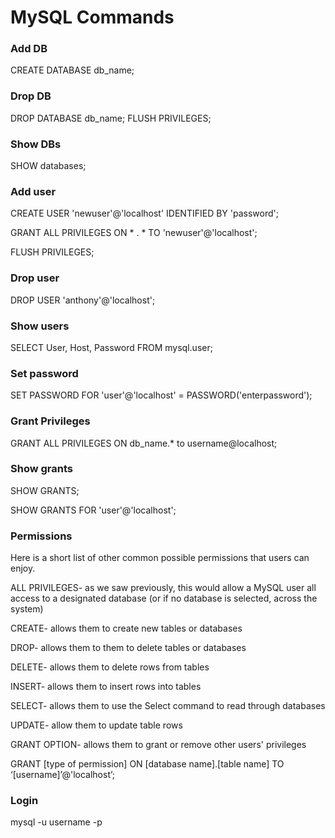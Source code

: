 # MySQL Commands

### Add DB

CREATE DATABASE db_name;

### Drop DB

DROP DATABASE db_name;
FLUSH PRIVILEGES;

### Show DBs

SHOW databases;

### Add user

CREATE USER 'newuser'@'localhost' IDENTIFIED BY 'password';

GRANT ALL PRIVILEGES ON * . * TO 'newuser'@'localhost';

FLUSH PRIVILEGES;

### Drop user

DROP USER 'anthony'@'localhost';

### Show users

SELECT User, Host, Password FROM mysql.user;

### Set password

SET PASSWORD FOR 'user'@'localhost' = PASSWORD('enterpassword');

### Grant Privileges

GRANT ALL PRIVILEGES ON db_name.* to username@localhost;

### Show grants

SHOW GRANTS;

SHOW GRANTS FOR 'user'@'localhost';

### Permissions

Here is a short list of other common possible permissions that users can enjoy.

ALL PRIVILEGES- as we saw previously, this would allow a MySQL user all access to a designated database (or if no database is selected, across the system)

CREATE- allows them to create new tables or databases

DROP- allows them to them to delete tables or databases

DELETE- allows them to delete rows from tables

INSERT- allows them to insert rows into tables

SELECT- allows them to use the Select command to read through databases

UPDATE- allow them to update table rows

GRANT OPTION- allows them to grant or remove other users' privileges


GRANT [type of permission] ON [database name].[table name] TO ‘[username]’@'localhost’;

### Login

mysql -u username -p
